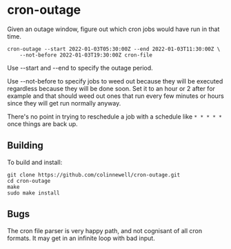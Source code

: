 # cron-outage

Given an outage window, figure out which cron jobs would have run in that time.

    cron-outage --start 2022-01-03T05:30:00Z --end 2022-01-03T11:30:00Z \
        --not-before 2022-01-03T19:30:00Z cron-file

Use --start and --end to specify the outage period.

Use --not-before to specify jobs to weed out because they
will be executed regardless because they will be done soon.  Set it to an hour
or 2 after for example and that should weed out ones that run every few minutes
or hours since they will get run normally anyway.

There's no point in trying to reschedule a job with a schedule like `* * * * *`
once things are back up.

## Building

To build and install:

	git clone https://github.com/colinnewell/cron-outage.git
	cd cron-outage
	make
	sudo make install

## Bugs

The cron file parser is very happy path, and not cognisant of
all cron formats.  It may get in an infinite loop with bad
input.
